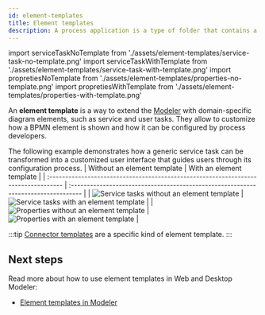 ```yaml
---
id: element-templates
title: Element templates
description: A process application is a type of folder that contains a set of related files you can work on and deploy as a single bundle.
---
```

import serviceTaskNoTemplate from './assets/element-templates/service-task-no-template.png'
import serviceTaskWithTemplate from './assets/element-templates/service-task-with-template.png'
import propretiesNoTemplate from './assets/element-templates/properties-no-template.png'
import propretiesWithTemplate from './assets/element-templates/properties-with-template.png'

An **element template** is a way to extend the [Modeler](../modeler/about-modeler.md) with domain-specific diagram elements, such as service and user tasks. They allow  to customize how a BPMN element is shown and how it can be configured by process developers.

The following example demonstrates how a generic service task can be transformed into a customized user interface that guides users through its configuration process.
| Without an element template                                                         | With an element template                                                           |
| :---------------------------------------------------------------------------------- | :--------------------------------------------------------------------------------- | 
| <img src={serviceTaskNoTemplate} alt="Service tasks without an element template" /> | <img src={serviceTaskWithTemplate} alt="Service tasks with an element template" /> | 
| <img src={propretiesNoTemplate} alt="Properties without an element template" />     | <img src={propretiesWithTemplate} alt="Properties with an element template" />     |  


:::tip
[Connector templates](../connectors/custom-built-connectors/connector-templates.md) are a specific kind of element template.
:::

## Next steps

Read more about how to use element templates in Web and Desktop Modeler:

- [Element templates in Modeler](/components/modeler/web-modeler/element-templates/)